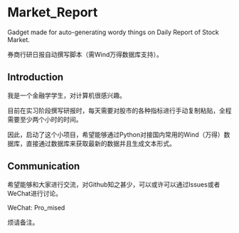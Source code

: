 # Market_Report
Gadget made for auto-generating wordy things on Daily Report of Stock Market.

券商行研日报自动撰写脚本（需Wind万得数据库支持）。

## Introduction
我是一个金融学学生，对计算机很感兴趣。

目前在实习阶段撰写研报时，每天需要对股市的各种指标进行手动复制粘贴，全程需要至少两个小时的时间。

因此，启动了这个小项目，希望能够通过Python对接国内常用的Wind（万得）数据库，直接通过数据库来获取最新的数据并且生成文本形式。

## Communication
希望能够和大家进行交流，对Github知之甚少，可以或许可以通过Issues或者WeChat进行讨论。

WeChat: Pro_mised

烦请备注。

